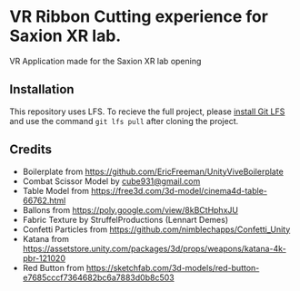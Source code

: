 # VR Ribbon Cutting experience for Saxion XR lab.

VR Application made for the Saxion XR lab opening 

## Installation

This repository uses LFS. To recieve the full project, please [install Git LFS](https://github.com/git-lfs/git-lfs/wiki/Tutorial) and use the command `git lfs pull` after cloning the project.

## Credits
- Boilerplate from https://github.com/EricFreeman/UnityViveBoilerplate
- Combat Scissor Model by cube931@gmail.com
- Table Model from https://free3d.com/3d-model/cinema4d-table-66762.html
- Ballons from https://poly.google.com/view/8kBCtHphxJU
- Fabric Texture by StruffelProductions (Lennart Demes)
- Confetti Particles from https://github.com/nimblechapps/Confetti_Unity
- Katana from https://assetstore.unity.com/packages/3d/props/weapons/katana-4k-pbr-121020
- Red Button from https://sketchfab.com/3d-models/red-button-e7685cccf7364682bc6a7883d0b8c503

